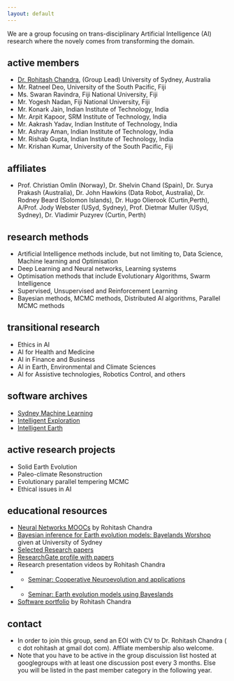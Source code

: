 ```yaml
---
layout: default
--- 
```


We are a group  focusing  on trans-disciplinary   Artificial Intelligence (AI) research where the novely comes from transforming the domain. 

## active members

* [Dr. Rohitash Chandra](https://sydney.edu.au/science/people/rohitash.chandra.php), (Group Lead)  University of Sydney, Australia 
* Mr. Ratneel Deo, University of the South Pacific, Fiji 
* Ms. Swaran Ravindra, Fiji National University, Fiji 
* Mr. Yogesh Nadan, Fiji National University, Fiji 
* Mr. Konark Jain, Indian Institute of Technology, India
* Mr. Arpit Kapoor, SRM Institute of Technology, India
* Mr. Aakrash Yadav, Indian Institute of Technology, India
* Mr. Ashray Aman, Indian Institute of Technology, India
* Mr. Rishab Gupta, Indian Institute of Technology, India
* Mr. Krishan Kumar, University of the South Pacific, Fiji 


## affiliates
* Prof. Christian Omlin (Norway), Dr. Shelvin Chand (Spain), Dr. Surya Prakash (Australia), Dr. John Hawkins (Data Robot, Australia), Dr. Rodney Beard (Solomon  Islands), Dr. Hugo Olierook (Curtin,Perth), A/Prof. Jody Webster (USyd, Sydney), Prof. Dietmar Muller (USyd, Sydney), Dr. Vladimir Puzyrev (Curtin, Perth)






## research methods

* Artificial Intelligence methods include, but not limiting to, Data Science, Machine learning and Optimisation
* Deep Learning and Neural networks, Learning systems
* Optimisation methods that include Evolutionary Algorithms, Swarm Intelligence 
* Supervised, Unsupervised and Reinforcement Learning
* Bayesian methods, MCMC methods, Distributed AI algorithms, Parallel MCMC methods


## transitional research

* Ethics in AI 
* AI for Health and Medicine
* AI in Finance and Business
* AI in Earth, Environmental and Climate Sciences
* AI for Assistive technologies,  Robotics Control,    and others

## software archives
* [Sydney Machine Learning](https://github.com/sydney-machine-learning/ )
* [Intelligent Exploration](https://github.com/intelligent-exploration )
* [Intelligent Earth](https://github.com/intelligentEarth/ ) 

## active research projects 
* Solid Earth Evolution
* Paleo-climate Resonstruction 
* Evolutionary parallel tempering MCMC
* Ethical issues in AI


## educational resources
* [Neural Networks MOOCs](https://rohitashchandra.wordpress.com/2019/02/19/neural-networks-fundamentals-and-applications/) by Rohitash Chandra
* [Bayesian inference for Earth evolution models: Bayelands Worshop](https://www.earthbyte.org/bayeslands-resources/) given at University of Sydney
* [Selected Research papers](https://github.com/rohitash-chandra/research)
* [ResearchGate profile with papers ](https://researchgate.net/profile/Rohitash_Chandra)
*  Research presentation videos by  Rohitash Chandra
* * [Seminar: Cooperative Neuroevolution and applications]()
* * [Seminar: Earth evolution models using Bayeslands]()
* [Software portfolio](https://rohitash-chandra.github.io/portfolio/) by Rohitash Chandra





## contact

* In order to join this group, send an EOI with CV to Dr. Rohitash Chandra ( c dot rohitash at gmail dot com). Affliate membership also welcome.
* Note that you have to be active in the group discuission list hosted at googlegroups with at least one discussion post every 3 months. Else you will be listed in the past member category in the following year. 

